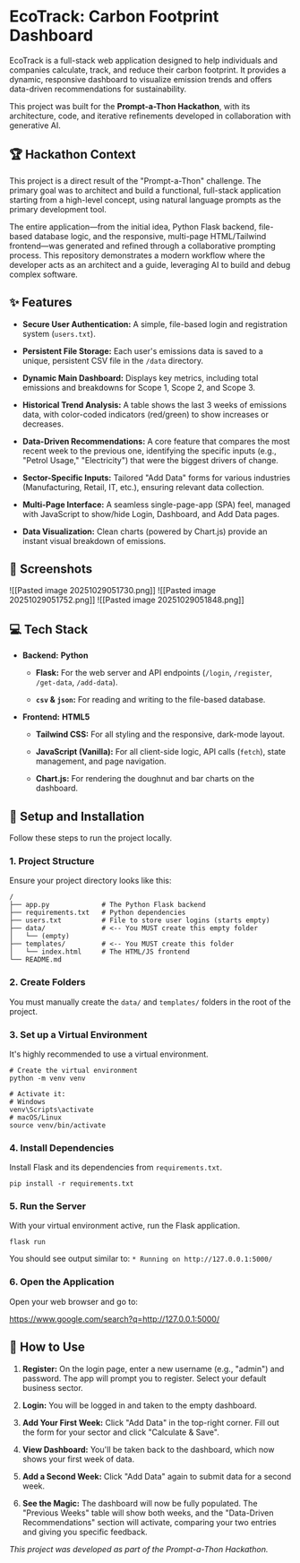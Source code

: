 # EcoTrack: Carbon Footprint Dashboard

EcoTrack is a full-stack web application designed to help individuals and companies calculate, track, and reduce their carbon footprint. It provides a dynamic, responsive dashboard to visualize emission trends and offers data-driven recommendations for sustainability.

This project was built for the **Prompt-a-Thon Hackathon**, with its architecture, code, and iterative refinements developed in collaboration with generative AI.

## 🏆 Hackathon Context

This project is a direct result of the "Prompt-a-Thon" challenge. The primary goal was to architect and build a functional, full-stack application starting from a high-level concept, using natural language prompts as the primary development tool.

The entire application—from the initial idea, Python Flask backend, file-based database logic, and the responsive, multi-page HTML/Tailwind frontend—was generated and refined through a collaborative prompting process. This repository demonstrates a modern workflow where the developer acts as an architect and a guide, leveraging AI to build and debug complex software.

## ✨ Features

- **Secure User Authentication:** A simple, file-based login and registration system (`users.txt`).
    
- **Persistent File Storage:** Each user's emissions data is saved to a unique, persistent CSV file in the `/data` directory.
    
- **Dynamic Main Dashboard:** Displays key metrics, including total emissions and breakdowns for Scope 1, Scope 2, and Scope 3.
    
- **Historical Trend Analysis:** A table shows the last 3 weeks of emissions data, with color-coded indicators (red/green) to show increases or decreases.
    
- **Data-Driven Recommendations:** A core feature that compares the most recent week to the previous one, identifying the specific inputs (e.g., "Petrol Usage," "Electricity") that were the biggest drivers of change.
    
- **Sector-Specific Inputs:** Tailored "Add Data" forms for various industries (Manufacturing, Retail, IT, etc.), ensuring relevant data collection.
    
- **Multi-Page Interface:** A seamless single-page-app (SPA) feel, managed with JavaScript to show/hide Login, Dashboard, and Add Data pages.
    
- **Data Visualization:** Clean charts (powered by Chart.js) provide an instant visual breakdown of emissions.
    

## 📸 Screenshots

![[Pasted image 20251029051730.png]]
![[Pasted image 20251029051752.png]]
![[Pasted image 20251029051848.png]]

## 💻 Tech Stack

- **Backend:** **Python**
    
    - **Flask:** For the web server and API endpoints (`/login`, `/register`, `/get-data`, `/add-data`).
        
    - **`csv` & `json`:** For reading and writing to the file-based database.
        
- **Frontend:** **HTML5**
    
    - **Tailwind CSS:** For all styling and the responsive, dark-mode layout.
        
    - **JavaScript (Vanilla):** For all client-side logic, API calls (`fetch`), state management, and page navigation.
        
    - **Chart.js:** For rendering the doughnut and bar charts on the dashboard.
        

## 🚀 Setup and Installation

Follow these steps to run the project locally.

### 1. Project Structure

Ensure your project directory looks like this:

```
/
├── app.py             # The Python Flask backend
├── requirements.txt   # Python dependencies
├── users.txt          # File to store user logins (starts empty)
├── data/              # <-- You MUST create this empty folder
│   └── (empty)
├── templates/         # <-- You MUST create this folder
│   └── index.html     # The HTML/JS frontend
└── README.md
```

### 2. Create Folders

You must manually create the `data/` and `templates/` folders in the root of the project.

### 3. Set up a Virtual Environment

It's highly recommended to use a virtual environment.

```
# Create the virtual environment
python -m venv venv

# Activate it:
# Windows
venv\Scripts\activate
# macOS/Linux
source venv/bin/activate
```

### 4. Install Dependencies

Install Flask and its dependencies from `requirements.txt`.

```
pip install -r requirements.txt
```

### 5. Run the Server

With your virtual environment active, run the Flask application.

```
flask run
```

You should see output similar to: `* Running on http://127.0.0.1:5000/`

### 6. Open the Application

Open your web browser and go to:

https://www.google.com/search?q=http://127.0.0.1:5000/

## 📖 How to Use

1. **Register:** On the login page, enter a new username (e.g., "admin") and password. The app will prompt you to register. Select your default business sector.
    
2. **Login:** You will be logged in and taken to the empty dashboard.
    
3. **Add Your First Week:** Click "Add Data" in the top-right corner. Fill out the form for your sector and click "Calculate & Save".
    
4. **View Dashboard:** You'll be taken back to the dashboard, which now shows your first week of data.
    
5. **Add a Second Week:** Click "Add Data" again to submit data for a second week.
    
6. **See the Magic:** The dashboard will now be fully populated. The "Previous Weeks" table will show both weeks, and the "Data-Driven Recommendations" section will activate, comparing your two entries and giving you specific feedback.
    

_This project was developed as part of the Prompt-a-Thon Hackathon._
